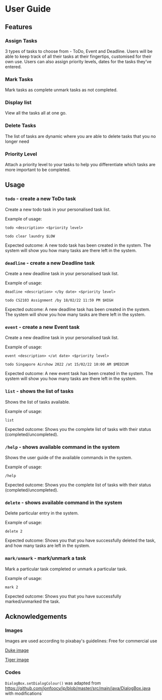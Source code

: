 # User Guide

## Features 

### Assign Tasks

3 types of tasks to choose from - ToDo, Event and Deadline. Users will be able to keep track of all their 
tasks at their fingertips, customised for their own use. Users can also assign priority levels, dates for the tasks they've entered. 

### Mark Tasks
Mark tasks as complete unmark tasks as not completed.

### Display list 
View all the tasks all at one go. 

### Delete Tasks
The list of tasks are dynamic where you are able to delete tasks that you no longer need

### Priority Level
Attach a priority level to your tasks to help you differentiate which tasks are more important to be completed.


## Usage

### `todo` - create a new ToDo task

Create a new todo task in your personalised task list.

Example of usage: 

`todo <description> <$priority level>`

`todo clear laundry $LOW`

Expected outcome:
A new todo task has been created in the system. The system will show you how many tasks are there left in the system. 

### `deadline` - create a new Deadline task

Create a new deadline task in your personalised task list.

Example of usage:

`deadline <description> </by date> <$priority level>`

`todo CS2103 Assignment /by 18/02/22 11:59 PM $HIGH`

Expected outcome:
A new deadline task has been created in the system. The system will show you how many tasks are there left in the system.

### `event` - create a new Event task

Create a new deadline task in your personalised task list.

Example of usage:

`event <description> </at date> <$priority level>`

`todo Singapore Airshow 2022 /at 15/02/22 10:00 AM $MEDIUM`

Expected outcome:
A new event task has been created in the system. The system will show you how many tasks are there left in the system.

### `list` - shows the list of tasks

Shows the list of tasks available. 

Example of usage:

`list`

Expected outcome:
Shows you the complete list of tasks with their status (completed/uncompleted). 

### `/help` - shows available command in the system

Shows the user guide of the available commands in the system. 

Example of usage:

`/help`

Expected outcome:
Shows you the complete list of tasks with their status (completed/uncompleted). 

### `delete` - shows available command in the system

Delete particular entry in the system. 

Example of usage:

`delete 2`

Expected outcome:
Shows you that you have successfully deleted the task, and how many tasks are left in the system. 

### `mark/unmark` - mark/unmark a task

Mark a particular task completed or unmark a particular task. 

Example of usage:

`mark 2`

Expected outcome:
Shows you that you have successfully marked/unmarked the task. 


## Acknowledgements 

### Images 
Images are used according to pixabay's guidelines: Free for commercial use

[Duke image](https://pixabay.com/vectors/android-robot-152699/)

[Tiger image](https://pixabay.com/vectors/tiger-happy-euphoric-cat-nature-160601/)

### Codes
`DialogBox.setDialogColour()` was adapted from https://github.com/jonfoocy/ip/blob/master/src/main/java/DialogBox.java with modifications`